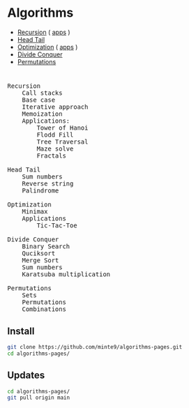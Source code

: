 # Algorithms

- [Recursion](./main/recursion/) ( [apps](./main/recursion/practical_apps) )
- [Head Tail](./main/head_tail/)  
- [Optimization](./main/optimization/minimax) ( [apps](./main/optimization/practical_apps) )
- [Divide Conquer](./main/divide_conquer/)  
- [Permutations](./main/permutations/)  

#

<pre>
Recursion
    Call stacks   
    Base case   
    Iterative approach   
    Memoization   
    Applications: 
        Tower of Hanoi   
        Flodd Fill  
        Tree Traversal  
        Maze solve  
        Fractals  

Head Tail
    Sum numbers  
    Reverse string  
    Palindrome  
    
Optimization
    Minimax  
    Applications  
        Tic-Tac-Toe  

Divide Conquer   
    Binary Search  
    Quciksort  
    Merge Sort  
    Sum numbers  
    Karatsuba multiplication   

Permutations
    Sets  
    Permutations  
    Combinations  
</pre>

## Install

~~~sh
git clone https://github.com/minte9/algorithms-pages.git
cd algorithms-pages/
~~~

## Updates

~~~sh
cd algorithms-pages/
git pull origin main
~~~
